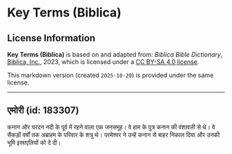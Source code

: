 # Key Terms (Biblica)

## License Information

**Key Terms (Biblica)** is based on and adapted from: _Biblica Bible Dictionary_, [Biblica, Inc.](https://www.biblica.com/), 2023, which is licensed under a [CC BY-SA 4.0 license](https://creativecommons.org/licenses/by-sa/4.0/legalcode.en).

This markdown version (created `2025-10-20`) is provided under the same license.



--------------------------------

## एमोरी (id: 183307)

कनान और यरदन नदी के पूर्व में रहने वाला एक जनसमूह। वे हाम के पुत्र कनान की वंशावली से थे। वे सैकड़ों वर्षों तक अब्राहम के परिवार के शत्रु थे। परमेश्वर ने उन्हें कनान से बाहर निकाल दिया और उनकी भूमि इस्राएलियों को दे दी।


